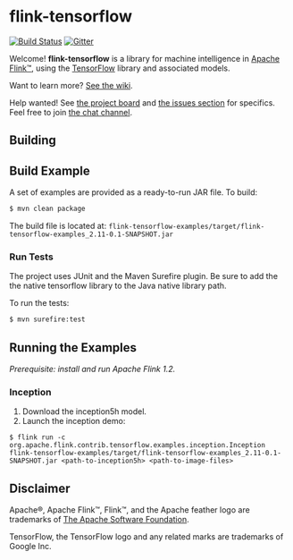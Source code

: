 # flink-tensorflow

[![Build Status](https://api.travis-ci.org/cookieai/flink-tensorflow.png?branch=master)](https://travis-ci.org/cookieai/flink-tensorflow)
[![Gitter](https://badges.gitter.im/Join%20Chat.svg)](https://gitter.im/flink-tensorflow/Lobby)

Welcome!  **flink-tensorflow** is a library for machine intelligence in [Apache Flink™](http://flink.apache.org/),
using the [TensorFlow](https://www.tensorflow.org/) library and associated models.

Want to learn more? [See the wiki](https://github.com/cookieai/flink-tensorflow/wiki).

Help wanted!  See [the project board](https://github.com/cookieai/flink-tensorflow/projects) and [the issues section](https://github.com/cookieai/flink-tensorflow/issues) for specifics.    Feel free to join [the chat channel](https://gitter.im/flink-tensorflow/Lobby).

## Building

## Build Example
A set of examples are provided as a ready-to-run JAR file.   To build:
```sh
$ mvn clean package
```

The build file is located at: `flink-tensorflow-examples/target/flink-tensorflow-examples_2.11-0.1-SNAPSHOT.jar`

### Run Tests
The project uses JUnit and the Maven Surefire plugin.  Be sure to add the
the native tensorflow library to the Java native library path.

To run the tests:
 
```sh
$ mvn surefire:test
```

## Running the Examples
_Prerequisite: install and run Apache Flink 1.2._

### Inception
1. Download the inception5h model.
2. Launch the inception demo:
```
$ flink run -c org.apache.flink.contrib.tensorflow.examples.inception.Inception flink-tensorflow-examples/target/flink-tensorflow-examples_2.11-0.1-SNAPSHOT.jar <path-to-inception5h> <path-to-image-files>
```

## Disclaimer
Apache®, Apache Flink™, Flink™, and the Apache feather logo are trademarks of [The Apache Software Foundation](http://apache.org).

TensorFlow, the TensorFlow logo and any related marks are trademarks of Google Inc.
